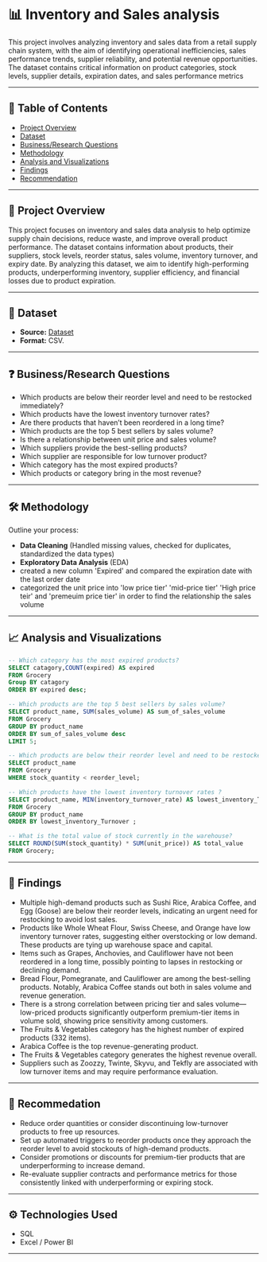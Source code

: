 
# 📊 Inventory and Sales  analysis

This project involves analyzing inventory and sales data from a retail supply chain system, with the aim of identifying operational inefficiencies, sales performance trends, supplier reliability, and potential revenue opportunities. The dataset contains critical information on product categories, stock levels, supplier details, expiration dates, and sales performance metrics

---

## 📌 Table of Contents

- [Project Overview](#project-overview)
- [Dataset](#dataset)
- [Business/Research Questions](#businessresearch-questions)
- [Methodology](#methodology)
- [Analysis and Visualizations](#analysis-and-visualizations)
- [Findings](#findings)
- [Recommendation](#recommendation)
---

## 🧠 Project Overview

This project focuses on inventory and sales data analysis to help optimize supply chain decisions, reduce waste, and improve overall product performance. The dataset contains information about products, their suppliers, stock levels, reorder status, sales volume, inventory turnover, and expiry date.
By analyzing this dataset, we aim to identify high-performing products, underperforming inventory, supplier efficiency, and financial losses due to product expiration.

---

## 📂 Dataset

- **Source:** <a href ='https://github.com/ikechidiogo19/Grocery_inventory_analysis/blob/main/Grocery_Inventory_and_Sales_Dataset.csv'> Dataset </a>
- **Format:** CSV.
---

## ❓ Business/Research Questions
- Which products are below their reorder level and need to be restocked immediately?
- Which products have the lowest inventory turnover rates?
- Are there products that haven’t been reordered in a long time?
- Which products are the top 5 best sellers by sales volume?
- Is there a relationship between unit price and sales volume?
- Which suppliers provide the best-selling products?
- Which supplier are responsible for low turnover product?
- Which category has the most expired products?
- Which products or category bring in the most revenue?

---

## 🛠 Methodology

Outline your process:
- **Data Cleaning** (Handled missing values, checked for duplicates, standardized the data types)
- **Exploratory Data Analysis** (EDA)
- created a new column 'Expired' and compared the expiration date with the last order date
- categorized the unit price into 'low price tier' 'mid-price tier' 'High price teir' and 'premeuim price tier' in order to find the relationship the sales volume

---

## 📈 Analysis and Visualizations
``` sql
-- Which category has the most expired products?
SELECT catagory,COUNT(expired) AS expired
FROM Grocery
Group BY catagory
ORDER BY expired desc;
```
``` sql
-- Which products are the top 5 best sellers by sales volume?
SELECT product_name, SUM(sales_volume) AS sum_of_sales_volume
FROM Grocery
GROUP BY product_name
ORDER BY sum_of_sales_volume desc
LIMIT 5;
```
``` sql
-- Which products are below their reorder level and need to be restocked immediately?
SELECT product_name
FROM Grocery
WHERE stock_quantity < reorder_level;
```
``` sql
-- Which products have the lowest inventory turnover rates ?
SELECT product_name, MIN(inventory_turnover_rate) AS lowest_inventory_Turnover
FROM Grocery
GROUP BY product_name
ORDER BY lowest_inventory_Turnover ;
```
``` sql
-- What is the total value of stock currently in the warehouse?
SELECT ROUND(SUM(stock_quantity) * SUM(unit_price)) AS total_value
FROM Grocery;
```

---

## 📌 Findings

- Multiple high-demand products such as Sushi Rice, Arabica Coffee, and Egg (Goose) are below their reorder levels, indicating an urgent need for restocking to avoid lost sales.
- Products like Whole Wheat Flour, Swiss Cheese, and Orange have low inventory turnover rates, suggesting either overstocking or low demand. These products are tying up warehouse space and capital.
- Items such as Grapes, Anchovies, and Cauliflower have not been reordered in a long time, possibly pointing to lapses in restocking or declining demand.
-  Bread Flour, Pomegranate, and Cauliflower are among the best-selling products. Notably, Arabica Coffee stands out both in sales volume and revenue generation.
-  There is a strong correlation between pricing tier and sales volume—low-priced products significantly outperform premium-tier items in volume sold, showing price sensitivity among customers.
-  The Fruits & Vegetables category has the highest number of expired products (332 items).
-  Arabica Coffee is the top revenue-generating product.
-  The Fruits & Vegetables category generates the highest revenue overall.
-  Suppliers such as Zoozzy, Twinte, Skyvu, and Tekfly are associated with low turnover items and may require performance evaluation.
---

## 🧾 Recommedation
- Reduce order quantities or consider discontinuing low-turnover products to free up resources.
- Set up automated triggers to reorder products once they approach the reorder level to avoid stockouts of high-demand products.
- Consider promotions or discounts for premium-tier products that are underperforming to increase demand.
- Re-evaluate supplier contracts and performance metrics for those consistently linked with underperforming or expiring stock.

---

## ⚙️ Technologies Used
- SQL
- Excel / Power BI

---
